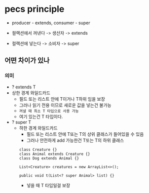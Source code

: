 # pecs principle
- producer - extends, consumer - super

- 컬랙션에서 꺼낸다 -> 생산자 -> extends
- 컬랙션에 넣는다 -> 소비자 -> super

## 어떤 차이가 있나

### 의미
- ? extends T
- 상한 경계 와일드카드
    - 필드 또는 리스트 안에 T이거나 T하위 임을 보장 
    - 그러나 읽기 전용 이므로 새로운 값을 넣는건 불가능
    - `꺼낼 때 최소 T 타입으로 사용 가능`
    - 여기 있는건 T 타입이다.
- ? super T
  - 하한 경계 와일드카드
    - 필드 또는 리스트 안에 T또는 T의 상위 클래스가 들어있을 수 있음
    - 그러나 안전하게 add 가능한건 T또는 T의 하위 클래스
    ````
    class Creature {}
    class Animal extends Creature {}
    class Dog extends Animal {}

    List<Creature> creatures = new ArrayList<>();

    public void t(List<? super Animal> list) {}
    ````
    - 넣을 때 T 타입일걸 보장